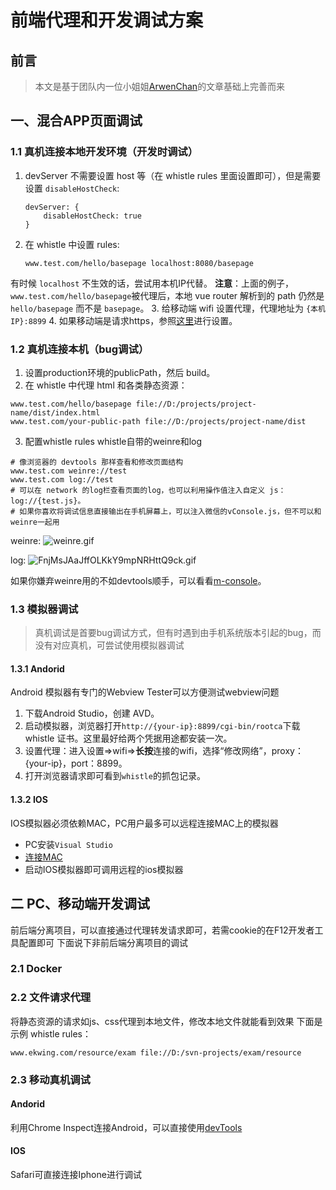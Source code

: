 # 前端代理和开发调试方案

## 前言
> 本文是基于团队内一位小姐姐[ArwenChan](https://github.com/ArwenChan)的文章基础上完善而来

## 一、混合APP页面调试

### 1.1 真机连接本地开发环境（开发时调试）
1. devServer 不需要设置 host 等（在 whistle rules 里面设置即可），但是需要设置 `disableHostCheck`:

	```
	devServer: {
		disableHostCheck: true
	}
	```
2. 在 whistle 中设置 rules:

	```
	www.test.com/hello/basepage localhost:8080/basepage
	```
有时候 `localhost` 不生效的话，尝试用本机IP代替。
**注意**：上面的例子，`www.test.com/hello/basepage`被代理后，本地 vue router 解析到的 path 仍然是 `hello/basepage` 而不是 `basepage`。
3. 给移动端 wifi 设置代理，代理地址为 `{本机IP}:8899`
4. 如果移动端是请求https，参照[这里](http://wproxy.org/whistle/webui/https.html)进行设置。

### 1.2 真机连接本机（bug调试）
1. 设置production环境的publicPath，然后 build。
2. 在 whistle 中代理 html 和各类静态资源：
```
www.test.com/hello/basepage file://D:/projects/project-name/dist/index.html
www.test.com/your-public-path file://D:/projects/project-name/dist
```
3. 配置whistle rules
whistle自带的weinre和log
```
# 像浏览器的 devtools 那样查看和修改页面结构
www.test.com weinre://test
www.test.com log://test
# 可以在 network 的log栏查看页面的log，也可以利用操作值注入自定义 js： log://{test.js}。
# 如果你喜欢将调试信息直接输出在手机屏幕上，可以注入微信的vConsole.js，但不可以和weinre一起用
```

weinre:
![weinre.gif](https://i.loli.net/2019/03/05/5c7e17185389c.gif)

log: 
![FnjMsJAaJffOLKkY9mpNRHttQ9ck.gif](https://i.loli.net/2019/03/05/5c7e187bcb803.gif)

如果你嫌弃weinre用的不如devtools顺手，可以看看[m-console](https://github.com/fwon/m-console)。


### 1.3 模拟器调试
> 真机调试是首要bug调试方式，但有时遇到由手机系统版本引起的bug，而没有对应真机，可尝试使用模拟器调试

#### 1.3.1 Andorid
Android 模拟器有专门的Webview Tester可以方便测试webview问题
1. 下载Android Studio，创建 AVD。
2. 启动模拟器，浏览器打开`http://{your-ip}:8899/cgi-bin/rootca`下载 whistle 证书。这里最好给两个凭据用途都安装一次。
3. 设置代理：进入设置=>wifi=>**长按**连接的wifi，选择“修改网络”，proxy：{your-ip}，port：8899。
4. 打开浏览器请求即可看到```whistle```的抓包记录。

#### 1.3.2 IOS
IOS模拟器必须依赖MAC，PC用户最多可以远程连接MAC上的模拟器
- PC安装```Visual Studio```
- [连接MAC](https://docs.microsoft.com/zh-cn/xamarin/ios/get-started/installation/windows/connecting-to-mac/)
- 启动IOS模拟器即可调用远程的ios模拟器

## 二 PC、移动端开发调试

前后端分离项目，可以直接通过代理转发请求即可，若需cookie的在F12开发者工具配置即可
下面说下非前后端分离项目的调试

### 2.1 Docker

### 2.2 文件请求代理
将静态资源的请求如js、css代理到本地文件，修改本地文件就能看到效果
下面是示例 whistle rules：
```
www.ekwing.com/resource/exam file://D:/svn-projects/exam/resource
```

### 2.3 移动真机调试

#### Andorid
利用Chrome Inspect连接Android，可以直接使用[devTools](https://developers.google.com/web/tools/chrome-devtools/remote-debugging/)

#### IOS
Safari可直接连接Iphone进行调试